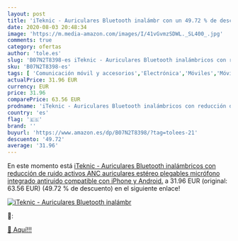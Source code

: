 ```yaml
---
layout: post
title: 'iTeknic - Auriculares Bluetooth inalámbr con un 49.72 % de descuento'
date: 2020-08-03 20:48:34
image: 'https://m.media-amazon.com/images/I/41vGvmzSDWL._SL400_.jpg'
comments: true
category: ofertas
author: 'tole.es'
slug: 'B07N2T8398-es iTeknic - Auriculares Bluetooth inalámbricos con reducción...'
sku: 'B07N2T8398-es'
tags: [ 'Comunicación móvil y accesorios','Electrónica','Móviles','Móviles y smartphones libres','iphone', ]
actualPrice: 31.96 EUR
currency: EUR
price: 31.96
comparePrice: 63.56 EUR
prodname: 'iTeknic - Auriculares Bluetooth inalámbricos con reducción de ruido  activos  ANC  auriculares estéreo  plegables  micrófono integrado  antiruido  compatible con iPhone y Android.'
country: 'es'
flag: '🇪🇸'
brand: ''
buyurl: 'https://www.amazon.es/dp/B07N2T8398/?tag=tolees-21'
descuento: '49.72'
average: '31.96'
---
```


En este momento está [iTeknic - Auriculares Bluetooth inalámbricos con reducción de ruido  activos  ANC  auriculares estéreo  plegables  micrófono integrado  antiruido  compatible con iPhone y Android.](https://www.amazon.es/dp/B07N2T8398/?tag=tolees-21) a 31.96 EUR (original: 63.56 EUR) (49.72 %  de descuento) en el siguiente enlace!

[![iTeknic - Auriculares Bluetooth inalámbr](https://m.media-amazon.com/images/I/41vGvmzSDWL._SL400_.jpg)](https://www.amazon.es/dp/B07N2T8398/?tag=tolees-21)

🔎:


[🛒 Aquí!!!](https://www.amazon.es/dp/B07N2T8398/?tag=tolees-21)
